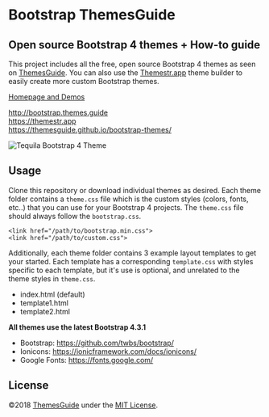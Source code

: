 # Bootstrap ThemesGuide

## Open source Bootstrap 4 themes + How-to guide

This project includes all the free, open source Bootstrap 4 themes as seen on [ThemesGuide](http://themes.guide).
You can also use the [Themestr.app](https://themestr.app) theme builder to easily 
create more custom Bootstrap themes. 

[Homepage and Demos](http://bootstrap.themes.guide)

<http://bootstrap.themes.guide><br>
<https://themestr.app><br>
<https://themesguide.github.io/bootstrap-themes/>

![Tequila Bootstrap 4 Theme](http://bootstrap.themes.guide/assets/ss_tequila.png)

## Usage

Clone this repository or download individual themes as desired. Each theme folder contains a `theme.css` file which is the 
custom styles (colors, fonts, etc..) that you can use for your Bootstrap 4 projects. The `theme.css` file should always follow
the `bootstrap.css`.

```
<link href="/path/to/bootstrap.min.css">
<link href="/path/to/custom.css">

```

Additionally, each theme folder contains 3 example layout templates to get your started. Each template has a corresponding `template.css`
 with styles specific to each template, but it's use is optional, and unrelated to the theme styles in `theme.css`.

- index.html (default)
- template1.html
- template2.html

**All themes use the latest Bootstrap 4.3.1**

- Bootstrap: <https://github.com/twbs/bootstrap/>
- Ionicons: <https://ionicframework.com/docs/ionicons/>
- Google Fonts: <https://fonts.google.com/>

## License

©2018 [ThemesGuide](https://themesguide.com) under the [MIT License](https://opensource.org/licenses/MIT).